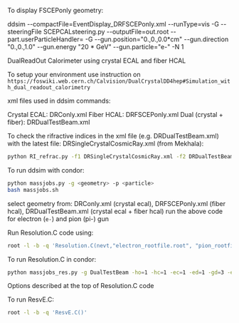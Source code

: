 To display FSCEPonly geometry: 

ddsim --compactFile=EventDisplay_DRFSCEPonly.xml --runType=vis -G --steeringFile SCEPCALsteering.py --outputFile=out.root --part.userParticleHandler= -G --gun.position="0.,0.,0.0*cm" --gun.direction "0.,0.,1.0" --gun.energy "20 * GeV" --gun.particle="e-" -N 1




DualReadOut Calorimeter using crystal ECAL and fiber HCAL

To setup your environment use instruction on `https://foswiki.web.cern.ch/Calvision/DualCrystalDD4hep#Simulation_with_dual_readout_calorimetry`

xml files used in ddsim commands:

Crystal ECAL: DRConly.xml
Fiber HCAL: DRFSCEPonly.xml
Dual (crystal + fiber): DRDualTestBeam.xml

To check the rifractive indices in the xml file (e.g. DRDualTestBeam.xml) with the latest file: DRSingleCrystalCosmicRay.xml (from Mekhala):

```bash
python RI_refrac.py -f1 DRSingleCrystalCosmicRay.xml -f2 DRDualTestBeam.xml
```

To run ddsim with condor:

```bash
python massjobs.py -g <geometry> -p <particle>
bash massjobs.sh
```

select geometry from: DRConly.xml (crystal ecal), DRFSCEPonly.xml (fiber hcal), DRDualTestBeam.xml (crystal ecal + fiber hcal)
run the above code for electron (`e-`) and pion (pi-) gun

Run Resolution.C code using:

```bash
root -l -b -q 'Resolution.C(nevt,"electron_rootfile.root", "pion_rootfile.root","hcalonly_rootfile.root",energy,doecal,dohcal,doedge,gendet,hcaltype,"output.root","ECALleaf","HCALleaf")'
```
To run Resolution.C in condor:

```bash
python massjobs_res.py -g DualTestBeam -ho=1 -hc=1 -ec=1 -ed=1 -gd=3 -e=1
```

Options described at the top of Resolution.C code

To run ResvE.C:

```bash
root -l -b -q 'ResvE.C()'
```

